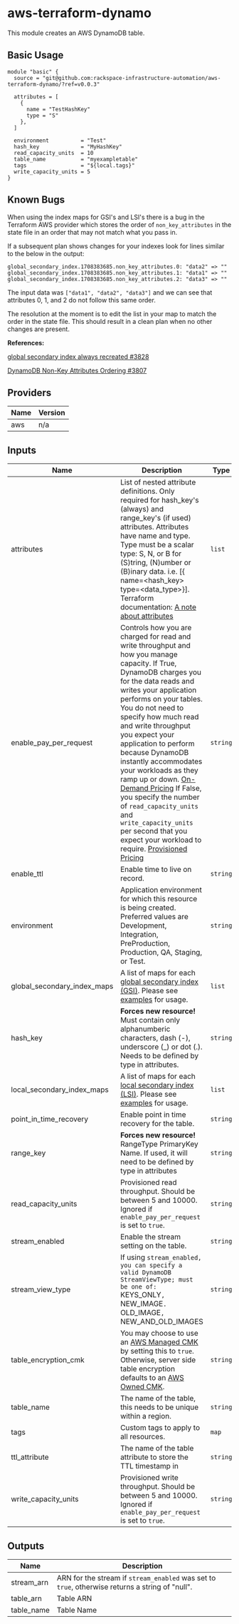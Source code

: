 # aws-terraform-dynamo

This module creates an AWS DynamoDB table.

## Basic Usage

```HCL
module "basic" {
  source = "git@github.com:rackspace-infrastructure-automation/aws-terraform-dynamo/?ref=v0.0.3"

  attributes = [
    {
      name = "TestHashKey"
      type = "S"
    },
  ]

  environment          = "Test"
  hash_key             = "MyHashKey"
  read_capacity_units  = 10
  table_name           = "myexampletable"
  tags                 = "${local.tags}"
  write_capacity_units = 5
}
```

## Known Bugs

When using the index maps for GSI's and LSI's there is a bug in the Terraform AWS provider which stores the order of `non_key_attributes` in the state file in an order that may not match what you pass in.

If a subsequent plan shows changes for your indexes look for lines similar to the below in the output:

```
global_secondary_index.1708383685.non_key_attributes.0: "data2" => ""
global_secondary_index.1708383685.non_key_attributes.1: "data1" => ""
global_secondary_index.1708383685.non_key_attributes.2: "data3" => ""
```

The input data was `["data1", "data2", "data3"]` and we can see that attributes 0, 1, and 2 do not follow this same order.

The resolution at the moment is to edit the list in your map to match the order in the state file. This should result in a clean plan when no other changes are present.

**References:**

[global secondary index always recreated #3828](https://github.com/terraform-providers/terraform-provider-aws/issues/3828)

[DynamoDB Non-Key Attributes Ordering #3807](https://github.com/terraform-providers/terraform-provider-aws/issues/3807)

## Providers

| Name | Version |
|------|---------|
| aws | n/a |

## Inputs

| Name | Description | Type | Default | Required |
|------|-------------|------|---------|:-----:|
| attributes | List of nested attribute definitions. Only required for hash\_key's (always) and range\_key's (if used) attributes. Attributes have name and type. Type must be a scalar type: S, N, or B for (S)tring, (N)umber or (B)inary data. i.e. [{ name=<hash\_key> type=<data\_type>}]. Terraform documentation: [A note about attributes](https://www.terraform.io/docs/providers/aws/r/dynamodb_table.html#a-note-about-attributes) | `list` | n/a | yes |
| enable\_pay\_per\_request | Controls how you are charged for read and write throughput and how you manage capacity. If True, DynamoDB charges you for the data reads and writes your application performs on your tables. You do not need to specify how much read and write throughput you expect your application to perform because DynamoDB instantly accommodates your workloads as they ramp up or down. [On-Demand Pricing](https://aws.amazon.com/dynamodb/pricing/on-demand/) If False, you specify the number of `read_capacity_units` and `write_capacity_units` per second that you expect your workload to require. [Provisioned Pricing](https://aws.amazon.com/dynamodb/pricing/provisioned/) | `string` | `false` | no |
| enable\_ttl | Enable time to live on record. | `string` | `false` | no |
| environment | Application environment for which this resource is being created. Preferred values are Development, Integration, PreProduction, Production, QA, Staging, or Test. | `string` | `"Development"` | no |
| global\_secondary\_index\_maps | A list of maps for each [global secondary index (GSI)](https://www.terraform.io/docs/providers/aws/r/dynamodb_table.html#global_secondary_index-1). Please see [examples](./examples) for usage. | `list` | `[]` | no |
| hash\_key | **Forces new resource!** Must contain only alphanumberic characters, dash (-), underscore (\_) or dot (.). Needs to be defined by type in attributes. | `string` | n/a | yes |
| local\_secondary\_index\_maps | A list of maps for each [local secondary index (LSI)](https://www.terraform.io/docs/providers/aws/r/dynamodb_table.html#local_secondary_index-1). Please see [examples](./examples) for usage. | `list` | `[]` | no |
| point\_in\_time\_recovery | Enable point in time recovery for the table. | `string` | `false` | no |
| range\_key | **Forces new resource!** RangeType PrimaryKey Name. If used, it will need to be defined by type in attributes | `string` | `""` | no |
| read\_capacity\_units | Provisioned read throughput. Should be between 5 and 10000. Ignored if `enable_pay_per_request` is set to `true`. | `string` | `5` | no |
| stream\_enabled | Enable the stream setting on the table. | `string` | `false` | no |
| stream\_view\_type | If using `stream_enabled, you can specify a valid DynamoDB StreamViewType; must be one of: `KEYS\_ONLY`, `NEW\_IMAGE`. `OLD\_IMAGE`, `NEW\_AND\_OLD\_IMAGES | `string` | `""` | no |
| table\_encryption\_cmk | You may choose to use an [AWS Managed CMK](https://docs.aws.amazon.com/kms/latest/developerguide/concepts.html#aws-managed-cmk) by setting this to `true`. Otherwise, server side table encryption defaults to an [AWS Owned CMK](https://docs.aws.amazon.com/kms/latest/developerguide/concepts.html#aws-owned-cmk). | `string` | `false` | no |
| table\_name | The name of the table, this needs to be unique within a region. | `string` | n/a | yes |
| tags | Custom tags to apply to all resources. | `map` | `{}` | no |
| ttl\_attribute | The name of the table attribute to store the TTL timestamp in | `string` | `""` | no |
| write\_capacity\_units | Provisioned write throughput. Should be between 5 and 10000. Ignored if `enable_pay_per_request` is set to `true`. | `string` | `10` | no |

## Outputs

| Name | Description |
|------|-------------|
| stream\_arn | ARN for the stream if `stream_enabled` was set to `true`, otherwise returns a string of "null". |
| table\_arn | Table ARN |
| table\_name | Table Name |

